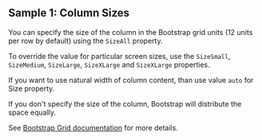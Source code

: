 ## Sample 1: Column Sizes 

You can specify the size of the column in the Bootstrap grid units (12 units per row by default) using the `SizeAll` property. 

To override the value for particular screen sizes, use the `SizeSmall`, `SizeMedium`, `SizeLarge`, `SizeXLarge` and `SizeXLarge` properties.

If you want to use natural width of column content, than use value `auto` for Size property.

If you don't specify the size of the column, Bootstrap will distribute the space equally.

See [Bootstrap Grid documentation](https://getbootstrap.com/docs/5.2/layout/grid/#auto-layout-columns) for more details.